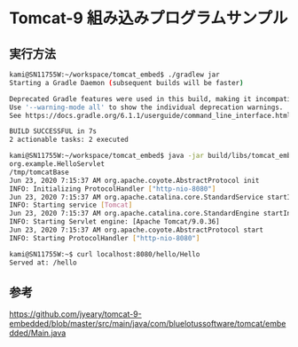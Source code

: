 # Tomcat-9 組み込みプログラムサンプル

## 実行方法
```bash
kami@SN11755W:~/workspace/tomcat_embed$ ./gradlew jar
Starting a Gradle Daemon (subsequent builds will be faster)

Deprecated Gradle features were used in this build, making it incompatible with Gradle 7.0.
Use '--warning-mode all' to show the individual deprecation warnings.
See https://docs.gradle.org/6.1.1/userguide/command_line_interface.html#sec:command_line_warnings

BUILD SUCCESSFUL in 7s
2 actionable tasks: 2 executed
```

```bash
kami@SN11755W:~/workspace/tomcat_embed$ java -jar build/libs/tomcat_embed-1.0-SNAPSHOT.jar
org.example.HelloServlet
/tmp/tomcatBase
Jun 23, 2020 7:15:37 AM org.apache.coyote.AbstractProtocol init
INFO: Initializing ProtocolHandler ["http-nio-8080"]
Jun 23, 2020 7:15:37 AM org.apache.catalina.core.StandardService startInternal
INFO: Starting service [Tomcat]
Jun 23, 2020 7:15:37 AM org.apache.catalina.core.StandardEngine startInternal
INFO: Starting Servlet engine: [Apache Tomcat/9.0.36]
Jun 23, 2020 7:15:37 AM org.apache.coyote.AbstractProtocol start
INFO: Starting ProtocolHandler ["http-nio-8080"]
```

```bash
kami@SN11755W:~$ curl localhost:8080/hello/Hello
Served at: /hello

```

## 参考
https://github.com/jyeary/tomcat-9-embedded/blob/master/src/main/java/com/bluelotussoftware/tomcat/embedded/Main.java
